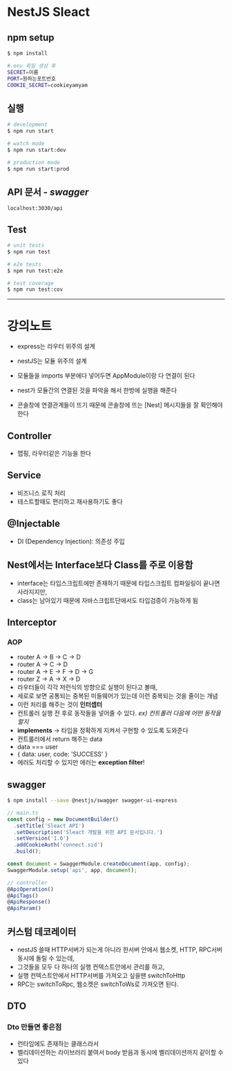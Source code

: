 # NestJS Sleact

## npm setup

```bash
$ npm install
```

```bash
#.env 파일 생성 후
SECRET=이름
PORT=원하는포트번호
COOKIE_SECRET=cookieyamyam
```


## 실행

```bash
# development
$ npm run start

# watch mode
$ npm run start:dev

# production mode
$ npm run start:prod
```

## API 문서 - _swagger_

`localhost:3030/api`

## Test

```bash
# unit tests
$ npm run test

# e2e tests
$ npm run test:e2e

# test coverage
$ npm run test:cov
```

---

# 강의노트

- express는 라우터 위주의 설계
- nestJS는 모듈 위주의 설계

- 모듈들을 imports 부분에다 넣어두면 AppModule이랑 다 연결이 된다
- nest가 모듈간의 연결된 것을 파악을 해서 한방에 실행을 해준다
- 콘솔창에 연결관계들이 뜨기 때문에 콘솔창에 뜨는 [Nest] 메시지들을 잘 확인해야 한다

## Controller

- 맵핑, 라우터같은 기능을 한다

## Service

- 비즈니스 로직 처리
- 테스트할때도 편리하고 재사용하기도 좋다

## @Injectable

- DI (Dependency Injection): 의존성 주입

## Nest에서는 Interface보다 Class를 주로 이용함

- interface는 타입스크립트에만 존재하기 때문에 타입스크립트 컴파일링이 끝나면 사라지지만,
- class는 남아있기 때문에 자바스크립트단에서도 타입검증이 가능하게 됨

## Interceptor

### AOP

- router A -> B -> C -> D
- router A -> C -> D
- router A -> E -> F -> D -> G
- router Z -> A -> X -> D
- 라우터들이 각각 저런식의 방향으로 실행이 된다고 볼때, 
- 세로로 보면 공통되는 중복된 미들웨어가 있는데 이런 중복되는 것을 줄이는 개념
- 이런 처리를 해주는 것이 **인터셉터**
- 컨트롤러 실행 전 후로 동작들을 넣어줄 수 있다. _ex) 컨트롤러 다음에 어떤 동작을 할지_
- **implements** -> 타입을 정확하게 지켜서 구현할 수 있도록 도와준다
- 컨트롤러에서 return 해주는 data
- data === user
- { data: user, code: 'SUCCESS' }
- 에러도 처리할 수 있지만 에러는 **exception filter**!

## swagger

```bash
$ npm install --save @nestjs/swagger swagger-ui-express
```

```javascript
// main.ts
const config = new DocumentBuilder()
  .setTitle('Sleact API')
  .setDescription('Sleact 개발을 위한 API 문서입니다.')
  .setVersion('1.0')
  .addCookieAuth('connect.sid')
  .build();

const document = SwaggerModule.createDocument(app, config);
SwaggerModule.setup('api', app, document);

// controller
@ApiOperation()
@ApiTags()
@ApiResponse()
@ApiParam()
```

## 커스텀 데코레이터

- nestJS 쓸때 HTTP서버가 되는게 아니라 한서버 안에서 웹소켓, HTTP, RPC서버 동시에 돌릴 수 있는데,
- 그것들을 모두 다 하나의 실행 컨텍스트안에서 관리를 하고,
- 실행 컨텍스트안에서 HTTP서버를 가져오고 싶을땐 switchToHttp
- RPC는 switchToRpc, 웹소켓은 switchToWs로 가져오면 된다.

## DTO

### Dto 만들면 좋은점
- 런타임에도 존재하는 클래스라서 
- 벨리데이션하는 라이브러리 붙여서 body 받음과 동시에 벨리데이션까지 같이할 수 있다
 
